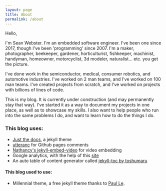 ```yaml
---
layout: page
title: About
permalink: /about
---
```


Hello,

I'm Sean Webster. I'm an embedded software engineer. I've been one since 2017, though I've been 'programming' 
since 2007. I'm a maker, photographer, beekeeper, gardener, horticulturist, fishkeeper, machinist, handyman, homeowner,
motorcyclist, 3d modeler, naturalist... etc. you get the picture. 

I've done work in the semiconductor, medical, consumer robotics, and automotive industries. I've worked on 2 man teams, and 
I've worked on 100 man teams. I've created projects from scratch, and I've worked on projects with billions of lines of code.

This is my blog. It is currently under construction (and may permanently stay that way). I've started it as a way to document my projects in one place, as well as to showcase my skills. 
I also want to help people who run into the same problems I do, and want to learn how to do the things I do.

### This blog uses:
* [Just the docs](https://just-the-docs.github.io/just-the-docs/), a jekyll theme
* [utteranc](https://github.com/utterance) for Github pages comments
* [Nathancy's jekyll-embed-video](https://github.com/nathancy/jekyll-embed-video) for video embedding
* Google analytics, with the help of this [site](https://desiredpersona.com/google-analytics-jekyll/)
* An auto table of content generator called [jekyll-toc by toshumaru](https://github.com/toshimaru/jekyll-toc)

#### This blog used to use:
* Millennial theme, a free jekyll theme thanks to [Paul Le](https://lenpaul.github.io/Millennial/).
